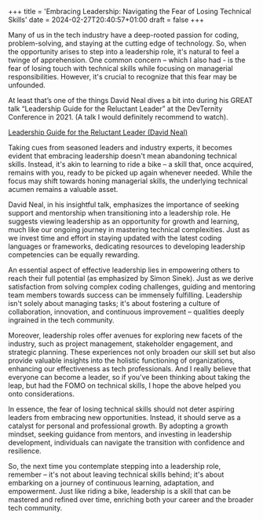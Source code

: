 +++
title = 'Embracing Leadership: Navigating the Fear of Losing Technical Skills'
date = 2024-02-27T20:40:57+01:00
draft = false
+++

Many of us in the tech industry have a deep-rooted passion for coding, problem-solving, and staying at the cutting edge of technology. So, when the opportunity arises to step into a leadership role, it's natural to feel a twinge of apprehension. One common concern – which I also had - is the fear of losing touch with technical skills while focusing on managerial responsibilities. However, it's crucial to recognize that this fear may be unfounded.

At least that’s one of the things David Neal dives a bit into during his GREAT talk “Leadership Guide for the Reluctant Leader” at the DevTernity Conference in 2021. (A talk I would definitely recommend to watch).

[Leadership Guide for the Reluctant Leader (David Neal)](https://www.youtube.com/watch?v=3PcL8UkorEg&t=524s/ "Leadership Guide for the Reluctant Leader (David Neal)")

Taking cues from seasoned leaders and industry experts, it becomes evident that embracing leadership doesn't mean abandoning technical skills. Instead, it's akin to learning to ride a bike – a skill that, once acquired, remains with you, ready to be picked up again whenever needed. While the focus may shift towards honing managerial skills, the underlying technical acumen remains a valuable asset.

David Neal, in his insightful talk, emphasizes the importance of seeking support and mentorship when transitioning into a leadership role. He suggests viewing leadership as an opportunity for growth and learning, much like our ongoing journey in mastering technical complexities. Just as we invest time and effort in staying updated with the latest coding languages or frameworks, dedicating resources to developing leadership competencies can be equally rewarding.

An essential aspect of effective leadership lies in empowering others to reach their full potential (as emphasized by Simon Sinek). Just as we derive satisfaction from solving complex coding challenges, guiding and mentoring team members towards success can be immensely fulfilling. Leadership isn't solely about managing tasks; it's about fostering a culture of collaboration, innovation, and continuous improvement – qualities deeply ingrained in the tech community.

Moreover, leadership roles offer avenues for exploring new facets of the industry, such as project management, stakeholder engagement, and strategic planning. These experiences not only broaden our skill set but also provide valuable insights into the holistic functioning of organizations, enhancing our effectiveness as tech professionals. 
And I really believe that everyone can become a leader, so if you’ve been thinking about taking the leap, but had the FOMO on technical skills, I hope the above helped you onto considerations.

In essence, the fear of losing technical skills should not deter aspiring leaders from embracing new opportunities. Instead, it should serve as a catalyst for personal and professional growth. By adopting a growth mindset, seeking guidance from mentors, and investing in leadership development, individuals can navigate the transition with confidence and resilience.

So, the next time you contemplate stepping into a leadership role, remember – it's not about leaving technical skills behind; it's about embarking on a journey of continuous learning, adaptation, and empowerment. Just like riding a bike, leadership is a skill that can be mastered and refined over time, enriching both your career and the broader tech community.
